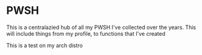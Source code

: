 # PWSH

This is a centralazied hub of all my PWSH I've collected over the years. This will include things from my profile, to functions that I've created

This is a test on my arch distro
